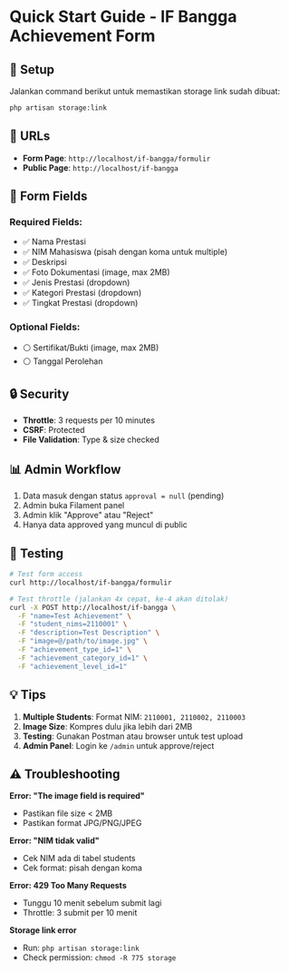 # Quick Start Guide - IF Bangga Achievement Form

## 🚀 Setup

Jalankan command berikut untuk memastikan storage link sudah dibuat:

```bash
php artisan storage:link
```

## 📍 URLs

- **Form Page**: `http://localhost/if-bangga/formulir`
- **Public Page**: `http://localhost/if-bangga`

## 📝 Form Fields

### Required Fields:
- ✅ Nama Prestasi
- ✅ NIM Mahasiswa (pisah dengan koma untuk multiple)
- ✅ Deskripsi
- ✅ Foto Dokumentasi (image, max 2MB)
- ✅ Jenis Prestasi (dropdown)
- ✅ Kategori Prestasi (dropdown)
- ✅ Tingkat Prestasi (dropdown)

### Optional Fields:
- ⚪ Sertifikat/Bukti (image, max 2MB)
- ⚪ Tanggal Perolehan

## 🔒 Security

- **Throttle**: 3 requests per 10 minutes
- **CSRF**: Protected
- **File Validation**: Type & size checked

## 📊 Admin Workflow

1. Data masuk dengan status `approval = null` (pending)
2. Admin buka Filament panel
3. Admin klik "Approve" atau "Reject"
4. Hanya data approved yang muncul di public

## 🧪 Testing

```bash
# Test form access
curl http://localhost/if-bangga/formulir

# Test throttle (jalankan 4x cepat, ke-4 akan ditolak)
curl -X POST http://localhost/if-bangga \
  -F "name=Test Achievement" \
  -F "student_nims=2110001" \
  -F "description=Test Description" \
  -F "image=@/path/to/image.jpg" \
  -F "achievement_type_id=1" \
  -F "achievement_category_id=1" \
  -F "achievement_level_id=1"
```

## 💡 Tips

1. **Multiple Students**: Format NIM: `2110001, 2110002, 2110003`
2. **Image Size**: Kompres dulu jika lebih dari 2MB
3. **Testing**: Gunakan Postman atau browser untuk test upload
4. **Admin Panel**: Login ke `/admin` untuk approve/reject

## ⚠️ Troubleshooting

**Error: "The image field is required"**
- Pastikan file size < 2MB
- Pastikan format JPG/PNG/JPEG

**Error: "NIM tidak valid"**
- Cek NIM ada di tabel students
- Cek format: pisah dengan koma

**Error: 429 Too Many Requests**
- Tunggu 10 menit sebelum submit lagi
- Throttle: 3 submit per 10 menit

**Storage link error**
- Run: `php artisan storage:link`
- Check permission: `chmod -R 775 storage`
